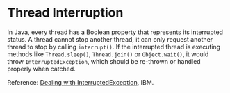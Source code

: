 # Thread Interruption

In Java, every thread has a Boolean property that represents its interrupted status. A thread cannot stop another thread, it can only request another thread to stop by calling `interrupt()`. If the interrupted thread is executing methods like `Thread.sleep()`, `Thread.join()` or `Object.wait()`, it would throw `InterruptedException`, which should be re-thrown or handled properly when catched.

Reference: [Dealing with InterruptedException](https://www.ibm.com/developerworks/library/j-jtp05236/index.html), IBM.
